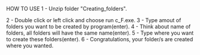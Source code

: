 HOW TO USE
1 - Unzip folder "Creating_folders".

2 - Double click or left click and choose run c_F.exe.
3 - Type amout of folders you want to be created by program(enter).
4 - Think about name of folders, all folders will have the same name(enter).
5 - Type where you want to create these folders(enter).
6 - Congratulations, your folder/s are created where you wanted.
